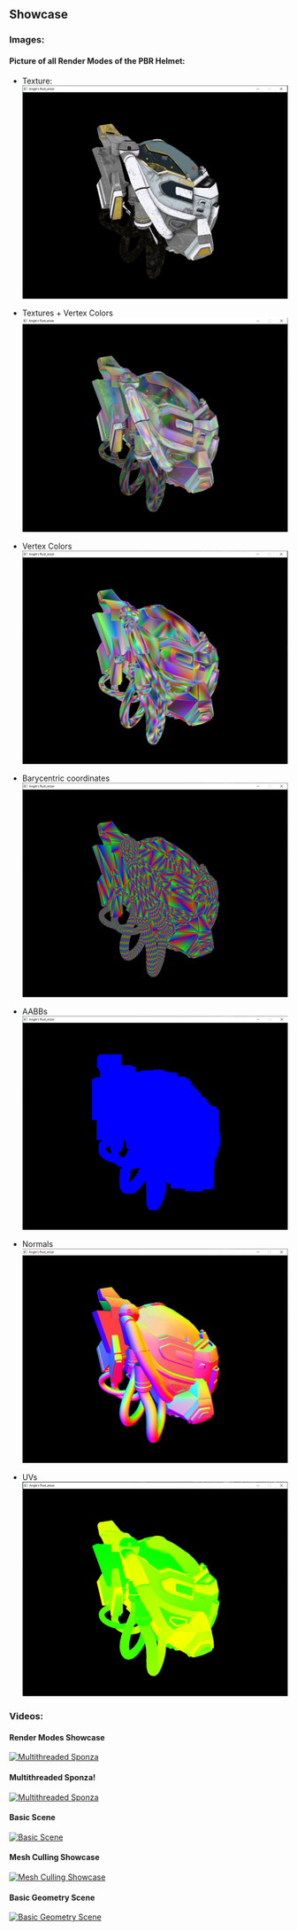 ## Showcase
### Images:
#### Picture of all Render Modes of the PBR Helmet:

- Texture:
![Alt text](images/1.png "Title")

- Textures + Vertex Colors
![Alt text](images/2.png "Title")

- Vertex Colors
![Alt text](images/3.png "Title")

- Barycentric coordinates
![Alt text](images/4.png "Title")

- AABBs
![Alt text](images/6.png "Title")

- Normals
![Alt text](images/7.png "Title")

- UVs
![Alt text](images/8.png "Title")


### Videos:
#### Render Modes Showcase
[![Multithreaded Sponza](https://img.youtube.com/vi/o31TKl1d6Gg/0.jpg)](https://www.youtube.com/watch?v=o31TKl1d6Gg)

#### Multithreaded Sponza!
[![Multithreaded Sponza](https://img.youtube.com/vi/g_PNMaMaNic/0.jpg)](https://www.youtube.com/watch?v=g_PNMaMaNic)

#### Basic Scene
[![Basic Scene](https://img.youtube.com/vi/NC4Nr3Xmaek/0.jpg)](https://www.youtube.com/watch?v=NC4Nr3Xmaek)

#### Mesh Culling Showcase
[![Mesh Culling Showcase](https://img.youtube.com/vi/6PpseymY0Co/0.jpg)](https://www.youtube.com/watch?v=6PpseymY0Co)

#### Basic Geometry Scene
[![Basic Geometry Scene](https://img.youtube.com/vi/jjGyO_B1gR4/0.jpg)](https://www.youtube.com/watch?v=jjGyO_B1gR4)

